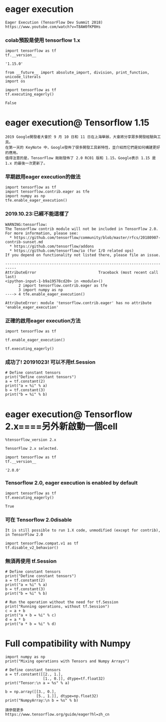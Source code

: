 
# eager execution
```
Eager Execution (TensorFlow Dev Summit 2018)
https://www.youtube.com/watch?v=T8AW0fKP0Hs
```

### colab預設是使用 tensorflow 1.x

```
import tensorflow as tf
tf.__version__
```
```
'1.15.0'
```

```
from __future__ import absolute_import, division, print_function, unicode_literals
import os

import tensorflow as tf
tf.executing_eagerly()
```
```
False
```
# eager execution@ Tensorflow 1.15
```
2019 Google開發者大會於 9 月 10 日和 11 日在上海舉辦，大會將分享眾多開發經驗與工具。
在第一天的 KeyNote 中，Google發佈了很多開發工具新特性，並介紹而它們是如何構建更好的應用。
值得注意的是，TensorFlow 剛剛發佈了 2.0 RC01 版和 1.15，Google表示 1.15 是 1.x 的最後一次更新了。
```

### 早期啟用eager execution的做法
```
import tensorflow as tf
import tensorflow.contrib.eager as tfe
import numpy as np
tfe.enable_eager_execution()
```
### 2019.10.23:已經不能這樣了
```
WARNING:tensorflow:
The TensorFlow contrib module will not be included in TensorFlow 2.0.
For more information, please see:
  * https://github.com/tensorflow/community/blob/master/rfcs/20180907-contrib-sunset.md
  * https://github.com/tensorflow/addons
  * https://github.com/tensorflow/io (for I/O related ops)
If you depend on functionality not listed there, please file an issue.

---------------------------------------------------------------------------
AttributeError                            Traceback (most recent call last)
<ipython-input-1-b9a19578cd20> in <module>()
      2 import tensorflow.contrib.eager as tfe
      3 import numpy as np
----> 4 tfe.enable_eager_execution()

AttributeError: module 'tensorflow.contrib.eager' has no attribute 'enable_eager_execution'
```

### 正確的啟用eager execution方法
```
import tensorflow as tf

tf.enable_eager_execution()

tf.executing_eagerly()
```
### 成功了! 20191023! 可以不用tf.Session
```
# Define constant tensors
print("Define constant tensors")
a = tf.constant(2)
print("a = %i" % a)
b = tf.constant(3)
print("b = %i" % b)
```

# eager execution@ Tensorflow 2.x====另外新啟動一個cell 
```
%tensorflow_version 2.x
```
```
TensorFlow 2.x selected.
```


```
import tensorflow as tf
tf.__version__
```

```
'2.0.0'
```

### Tensorflow 2.0, eager execution is enabled by default

```
import tensorflow as tf
tf.executing_eagerly()
```
```
True
```

### 可在 Tensorflow 2.0disable
```
It is still possible to run 1.X code, unmodified (except for contrib), in TensorFlow 2.0
```
```
import tensorflow.compat.v1 as tf
tf.disable_v2_behavior()
```

### 無須再使用 tf.Session
```
# Define constant tensors
print("Define constant tensors")
a = tf.constant(2)
print("a = %i" % a)
b = tf.constant(3)
print("b = %i" % b)

# Run the operation without the need for tf.Session
print("Running operations, without tf.Session")
c = a + b
print("a + b = %i" % c)
d = a * b
print("a * b = %i" % d)
```

# Full compatibility with Numpy
```
import numpy as np
print("Mixing operations with Tensors and Numpy Arrays")

# Define constant tensors
a = tf.constant([[2., 1.],
                 [1., 0.]], dtype=tf.float32)
print("Tensor:\n a = %s" % a)

b = np.array([[3., 0.],
              [5., 1.]], dtype=np.float32)
print("NumpyArray:\n b = %s" % b)
```
```
請參閱更多
https://www.tensorflow.org/guide/eager?hl=zh_cn
```
